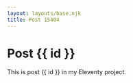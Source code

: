 ```yaml
---
layout: layouts/base.njk
title: Post 15404
---
```


# Post {{ id }}

This is post {{ id }} in my Eleventy project.
